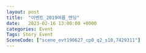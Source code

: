 ```yaml
---
layout: post
title:  "이벤트_2019여름_엔딩"
date:   2023-02-16 13:00:00 +0000
categories: Event
Tags: Story Event
SceneCode: ["scene_evt190627_cp0_q2_s10,7429311"]
---
```

